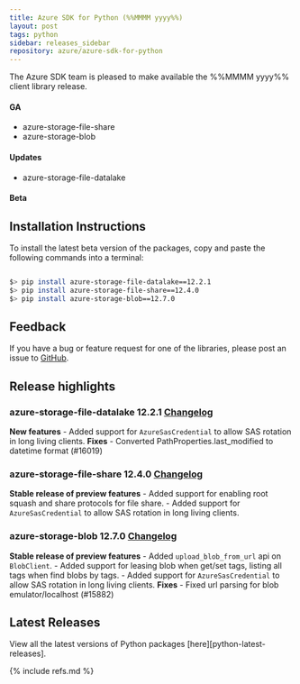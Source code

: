 ```yaml
---
title: Azure SDK for Python (%%MMMM yyyy%%)
layout: post
tags: python
sidebar: releases_sidebar
repository: azure/azure-sdk-for-python
---
```


<!--
azure-storage-file-datalake:12.2.1
azure-storage-file-share:12.4.0
azure-storage-blob:12.7.0

[pattern]: # (${PackageName}:${PackageVersion})
-->

The Azure SDK team is pleased to make available the %%MMMM yyyy%% client library release.

#### GA

- azure-storage-file-share
- azure-storage-blob

[pattern.ga]: # (- ${PackageFriendlyName})

#### Updates

- azure-storage-file-datalake

[pattern.patch]: # (- ${PackageFriendlyName})

#### Beta


[pattern.beta]: # (- ${PackageFriendlyName})

## Installation Instructions

To install the latest beta version of the packages, copy and paste the following commands into a terminal:

```bash

$> pip install azure-storage-file-datalake==12.2.1
$> pip install azure-storage-file-share==12.4.0
$> pip install azure-storage-blob==12.7.0

```

[pattern]: # ($> pip install ${PackageName}==${PackageVersion})

## Feedback

If you have a bug or feature request for one of the libraries, please post an issue to [GitHub](https://github.com/azure/azure-sdk-for-python/issues).

## Release highlights

### azure-storage-file-datalake 12.2.1 [Changelog](https://github.com/Azure/azure-sdk-for-/blob/azure-storage-file-datalake_12.2.1/sdk/storage/azure-storage-file-datalake/CHANGELOG.md#1221-2021-01-13)
**New features** - Added support for `AzureSasCredential` to allow SAS rotation in long living clients.  **Fixes** - Converted PathProperties.last_modified to datetime format (#16019) 

### azure-storage-file-share 12.4.0 [Changelog](https://github.com/Azure/azure-sdk-for-/blob/azure-storage-file-share_12.4.0/sdk/storage/azure-storage-file-share/CHANGELOG.md#1240-2021-01-13)
**Stable release of preview features** - Added support for enabling root squash and share protocols for file share. - Added support for `AzureSasCredential` to allow SAS rotation in long living clients. 

### azure-storage-blob 12.7.0 [Changelog](https://github.com/Azure/azure-sdk-for-/blob/azure-storage-blob_12.7.0/sdk/storage/azure-storage-blob/CHANGELOG.md#1270-2021-01-13)
**Stable release of preview features** - Added `upload_blob_from_url` api on `BlobClient`. - Added support for leasing blob when get/set tags, listing all tags when find blobs by tags. - Added support for `AzureSasCredential` to allow SAS rotation in long living clients.  **Fixes** - Fixed url parsing for blob emulator/localhost (#15882) 


[pattern]: # (### ${PackageFriendlyName} ${PackageVersion} [Changelog]${ChangelogUrl}`n${HighlightsBody}`n)

## Latest Releases

View all the latest versions of Python packages [here][python-latest-releases].

{% include refs.md %}
